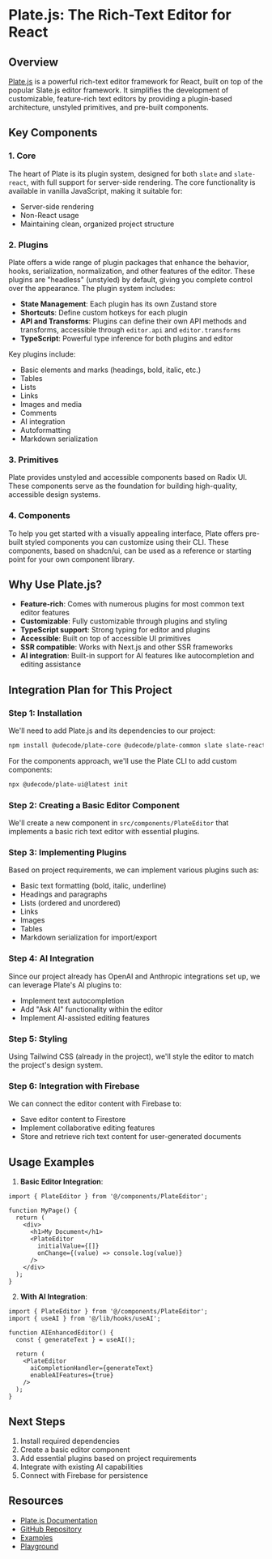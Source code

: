 # Plate.js: The Rich-Text Editor for React

## Overview

[Plate.js](https://platejs.org/docs) is a powerful rich-text editor framework for React, built on top of the popular Slate.js editor framework. It simplifies the development of customizable, feature-rich text editors by providing a plugin-based architecture, unstyled primitives, and pre-built components.

## Key Components

### 1. Core

The heart of Plate is its plugin system, designed for both `slate` and `slate-react`, with full support for server-side rendering. The core functionality is available in vanilla JavaScript, making it suitable for:

- Server-side rendering
- Non-React usage
- Maintaining clean, organized project structure

### 2. Plugins

Plate offers a wide range of plugin packages that enhance the behavior, hooks, serialization, normalization, and other features of the editor. These plugins are "headless" (unstyled) by default, giving you complete control over the appearance. The plugin system includes:

- **State Management**: Each plugin has its own Zustand store
- **Shortcuts**: Define custom hotkeys for each plugin
- **API and Transforms**: Plugins can define their own API methods and transforms, accessible through `editor.api` and `editor.transforms`
- **TypeScript**: Powerful type inference for both plugins and editor

Key plugins include:
- Basic elements and marks (headings, bold, italic, etc.)
- Tables
- Lists
- Links
- Images and media
- Comments
- AI integration
- Autoformatting
- Markdown serialization

### 3. Primitives

Plate provides unstyled and accessible components based on Radix UI. These components serve as the foundation for building high-quality, accessible design systems.

### 4. Components

To help you get started with a visually appealing interface, Plate offers pre-built styled components you can customize using their CLI. These components, based on shadcn/ui, can be used as a reference or starting point for your own component library.

## Why Use Plate.js?

- **Feature-rich**: Comes with numerous plugins for most common text editor features
- **Customizable**: Fully customizable through plugins and styling
- **TypeScript support**: Strong typing for editor and plugins
- **Accessible**: Built on top of accessible UI primitives
- **SSR compatible**: Works with Next.js and other SSR frameworks
- **AI integration**: Built-in support for AI features like autocompletion and editing assistance

## Integration Plan for This Project

### Step 1: Installation

We'll need to add Plate.js and its dependencies to our project:

```bash
npm install @udecode/plate-core @udecode/plate-common slate slate-react slate-history
```

For the components approach, we'll use the Plate CLI to add custom components:

```bash
npx @udecode/plate-ui@latest init
```

### Step 2: Creating a Basic Editor Component

We'll create a new component in `src/components/PlateEditor` that implements a basic rich text editor with essential plugins.

### Step 3: Implementing Plugins

Based on project requirements, we can implement various plugins such as:

- Basic text formatting (bold, italic, underline)
- Headings and paragraphs
- Lists (ordered and unordered)
- Links
- Images
- Tables
- Markdown serialization for import/export

### Step 4: AI Integration

Since our project already has OpenAI and Anthropic integrations set up, we can leverage Plate's AI plugins to:

- Implement text autocompletion
- Add "Ask AI" functionality within the editor
- Implement AI-assisted editing features

### Step 5: Styling

Using Tailwind CSS (already in the project), we'll style the editor to match the project's design system.

### Step 6: Integration with Firebase

We can connect the editor content with Firebase to:

- Save editor content to Firestore
- Implement collaborative editing features
- Store and retrieve rich text content for user-generated documents

## Usage Examples

1. **Basic Editor Integration**:
```tsx
import { PlateEditor } from '@/components/PlateEditor';

function MyPage() {
  return (
    <div>
      <h1>My Document</h1>
      <PlateEditor 
        initialValue={[]}
        onChange={(value) => console.log(value)}
      />
    </div>
  );
}
```

2. **With AI Integration**:
```tsx
import { PlateEditor } from '@/components/PlateEditor';
import { useAI } from '@/lib/hooks/useAI';

function AIEnhancedEditor() {
  const { generateText } = useAI();
  
  return (
    <PlateEditor 
      aiCompletionHandler={generateText}
      enableAIFeatures={true}
    />
  );
}
```

## Next Steps

1. Install required dependencies
2. Create a basic editor component
3. Add essential plugins based on project requirements
4. Integrate with existing AI capabilities
5. Connect with Firebase for persistence

## Resources

- [Plate.js Documentation](https://platejs.org/docs)
- [GitHub Repository](https://github.com/udecode/plate)
- [Examples](https://platejs.org/docs/examples)
- [Playground](https://playground.platejs.org/) 